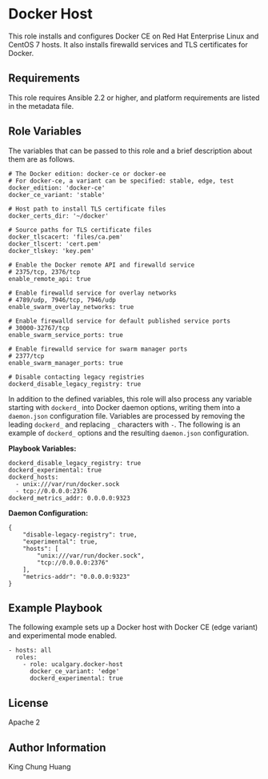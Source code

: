 # Docker Host

This role installs and configures Docker CE on Red Hat Enterprise Linux and CentOS 7 hosts. It also installs firewalld services and TLS certificates for Docker.

## Requirements

This role requires Ansible 2.2 or higher, and platform requirements are listed in the metadata file.

## Role Variables

The variables that can be passed to this role and a brief description about them are as follows.

    # The Docker edition: docker-ce or docker-ee
    # For docker-ce, a variant can be specified: stable, edge, test
    docker_edition: 'docker-ce'
    docker_ce_variant: 'stable'

    # Host path to install TLS certificate files
    docker_certs_dir: '~/docker'

    # Source paths for TLS certificate files
    docker_tlscacert: 'files/ca.pem'
    docker_tlscert: 'cert.pem'
    docker_tlskey: 'key.pem'

    # Enable the Docker remote API and firewalld service
    # 2375/tcp, 2376/tcp
    enable_remote_api: true

    # Enable firewalld service for overlay networks
    # 4789/udp, 7946/tcp, 7946/udp
    enable_swarm_overlay_networks: true

    # Enable firewalld service for default published service ports
    # 30000-32767/tcp
    enable_swarm_service_ports: true

    # Enable firewalld service for swarm manager ports
    # 2377/tcp
    enable_swarm_manager_ports: true

    # Disable contacting legacy registries
    dockerd_disable_legacy_registry: true

In addition to the defined variables, this role will also process any variable starting with `dockerd_` into Docker daemon options, writing them into a `daemon.json` configuration file. Variables are processed by removing the leading `dockerd_` and replacing `_` characters with `-`. The following is an example of `dockerd_` options and the resulting `daemon.json` configuration.

**Playbook Variables:**

    dockerd_disable_legacy_registry: true
    dockerd_experimental: true
    dockerd_hosts:
      - unix:///var/run/docker.sock
      - tcp://0.0.0.0:2376
    dockerd_metrics_addr: 0.0.0.0:9323

**Daemon Configuration:**

    {
        "disable-legacy-registry": true,
        "experimental": true,
        "hosts": [
            "unix:///var/run/docker.sock",
            "tcp://0.0.0.0:2376"
        ],
        "metrics-addr": "0.0.0.0:9323"
    }

## Example Playbook

The following example sets up a Docker host with Docker CE (edge variant) and experimental mode enabled.

    - hosts: all
      roles:
        - role: ucalgary.docker-host
          docker_ce_variant: 'edge'
          dockerd_experimental: true

## License

Apache 2

## Author Information

King Chung Huang
